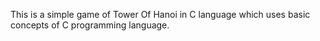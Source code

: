 This is a simple game of Tower Of Hanoi in C language which uses basic concepts of C programming language.